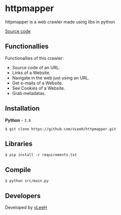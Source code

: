 # httpmapper
httpmapper is a web crawler made using libs in python

<a href="https://github.com/vLeeH/httpmapper/blob/main/src/httpmapper.py">Source code</a>

## Functionallies
Functionallies of this crawler:
- Source code of an URL.
- Links of a Website.
- Navigate in the web just using an URL.
- Get e-mails of a Website.
- See Cookies of a Website.
- Grab metadatas.

## Installation
**Python** - `3.8` 
```
$ git clone https://github.com/vLeeH/httpmapper.git 
```

## Libraries
```
$ pip install -r requirements.txt
```

## Compile 
```
$ python src/main.py
```

## Developers 
Developed by <a href="https://github.com/vleeh">vLeeH</a>
